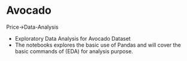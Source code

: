 # Avocado 
Price->Data-Analysis
* Exploratory Data Analysis  for Avocado Dataset
* The notebooks explores the basic use of Pandas and will cover the basic commands of (EDA) for analysis purpose.

